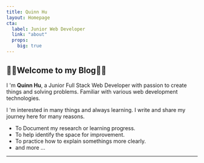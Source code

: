 ```yaml
---
title: Quinn Hu
layout: Homepage
cta:
  label: Junior Web Developer
  link: "about"
  props:
    big: true
---
```


## 👨‍💻Welcome to my Blog👨‍💻
I 'm **Quinn Hu**, a Junior Full Stack Web Developer with passion to create things and solving problems. Familiar with various web development technologies.

I 'm interested in many things and always learning. I write and share my journey here for many reasons.
  - To Document my research or learning progress.
  - To help identify the space for improvement.
  - To practice how to explain somethings more clearly.
  - and more ...
---
